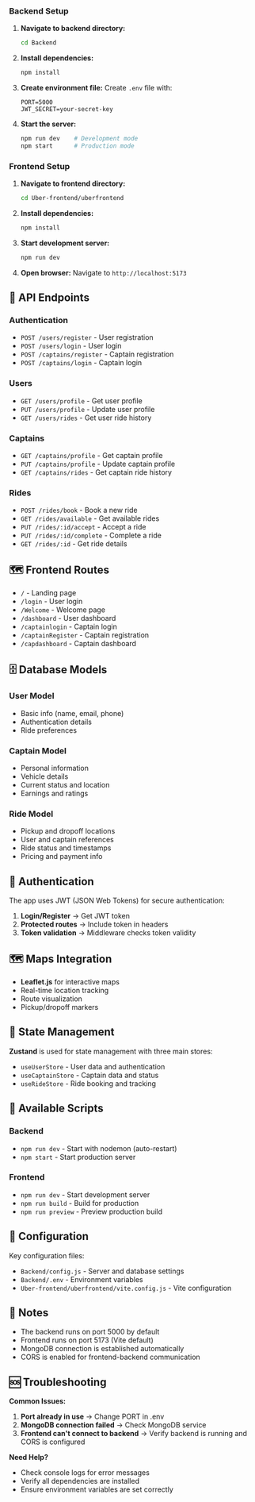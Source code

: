 

### Backend Setup

1. **Navigate to backend directory:**
   ```bash
   cd Backend
   ```

2. **Install dependencies:**
   ```bash
   npm install
   ```

3. **Create environment file:**
   Create `.env` file with:
   ```
   PORT=5000
   JWT_SECRET=your-secret-key
   ```

4. **Start the server:**
   ```bash
   npm run dev    # Development mode
   npm start      # Production mode
   ```

### Frontend Setup

1. **Navigate to frontend directory:**
   ```bash
   cd Uber-frontend/uberfrontend
   ```

2. **Install dependencies:**
   ```bash
   npm install
   ```

3. **Start development server:**
   ```bash
   npm run dev
   ```

4. **Open browser:**
   Navigate to `http://localhost:5173`

## 🔌 API Endpoints

### Authentication
- `POST /users/register` - User registration
- `POST /users/login` - User login
- `POST /captains/register` - Captain registration
- `POST /captains/login` - Captain login

### Users
- `GET /users/profile` - Get user profile
- `PUT /users/profile` - Update user profile
- `GET /users/rides` - Get user ride history

### Captains
- `GET /captains/profile` - Get captain profile
- `PUT /captains/profile` - Update captain profile
- `GET /captains/rides` - Get captain ride history

### Rides
- `POST /rides/book` - Book a new ride
- `GET /rides/available` - Get available rides
- `PUT /rides/:id/accept` - Accept a ride
- `PUT /rides/:id/complete` - Complete a ride
- `GET /rides/:id` - Get ride details

## 🗺️ Frontend Routes

- `/` - Landing page
- `/login` - User login
- `/Welcome` - Welcome page
- `/dashboard` - User dashboard
- `/captainlogin` - Captain login
- `/captainRegister` - Captain registration
- `/capdashboard` - Captain dashboard

## 🗄️ Database Models

### User Model
- Basic info (name, email, phone)
- Authentication details
- Ride preferences

### Captain Model
- Personal information
- Vehicle details
- Current status and location
- Earnings and ratings

### Ride Model
- Pickup and dropoff locations
- User and captain references
- Ride status and timestamps
- Pricing and payment info

## 🔐 Authentication

The app uses JWT (JSON Web Tokens) for secure authentication:

1. **Login/Register** → Get JWT token
2. **Protected routes** → Include token in headers
3. **Token validation** → Middleware checks token validity

## 🗺️ Maps Integration

- **Leaflet.js** for interactive maps
- Real-time location tracking
- Route visualization
- Pickup/dropoff markers

## 📱 State Management

**Zustand** is used for state management with three main stores:
- `useUserStore` - User data and authentication
- `useCaptainStore` - Captain data and status
- `useRideStore` - Ride booking and tracking

## 🚦 Available Scripts

### Backend
- `npm run dev` - Start with nodemon (auto-restart)
- `npm start` - Start production server

### Frontend
- `npm run dev` - Start development server
- `npm run build` - Build for production
- `npm run preview` - Preview production build

## 🔧 Configuration

Key configuration files:
- `Backend/config.js` - Server and database settings
- `Backend/.env` - Environment variables
- `Uber-frontend/uberfrontend/vite.config.js` - Vite configuration

## 📝 Notes

- The backend runs on port 5000 by default
- Frontend runs on port 5173 (Vite default)
- MongoDB connection is established automatically
- CORS is enabled for frontend-backend communication

## 🆘 Troubleshooting

**Common Issues:**
1. **Port already in use** → Change PORT in .env
2. **MongoDB connection failed** → Check MongoDB service
3. **Frontend can't connect to backend** → Verify backend is running and CORS is configured

**Need Help?**
- Check console logs for error messages
- Verify all dependencies are installed
- Ensure environment variables are set correctly
